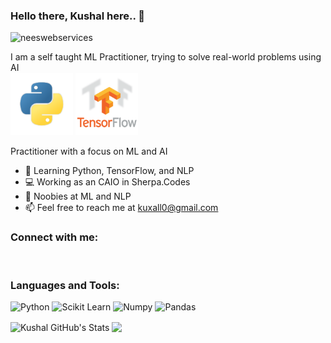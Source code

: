 ### Hello there, Kushal here.. 👋  
<p align="left"> <img src="https://komarev.com/ghpvc/?username=kuxall&label=Profile%20views&color=0e75b6&style=flat" alt="neeswebservices" /> </p>


I am a self taught ML Practitioner, trying to solve real-world problems using AI  
<code><img height="100" src="https://raw.githubusercontent.com/github/explore/80688e429a7d4ef2fca1e82350fe8e3517d3494d/topics/python/python.png"></code>
<code><img height="100" src="https://raw.githubusercontent.com/github/explore/80688e429a7d4ef2fca1e82350fe8e3517d3494d/topics/tensorflow/tensorflow.png"></code>

Practitioner with a focus on ML and AI  

- 🌱 Learning Python, TensorFlow, and NLP  
- 💻 Working as an CAIO in Sherpa.Codes  
- 💬 Noobies at ML and NLP   
- 📫 Feel free to reach me at kuxall0@gmail.com

<h3 align="left">Connect with me:</h3>
<p align="left">
    <a href="https://fb.com/kushal.pythonist" target="_blank"><img align="center"
            src="https://img.shields.io/badge/Facebook-1877F2?style=for-the-badge&logo=facebook&logoColor=white"
            alt="" /></a>
    <a href="https://linkedin.com/in/pythonistkushal" target="_blank"><img align="center"
            src="https://img.shields.io/badge/LinkedIn-0077B5?style=for-the-badge&logo=linkedin&logoColor=white"
            alt="" /></a>
</p>

<h3 align="left">Languages and Tools:</h3>
<p align="left">
   <img height="30" alt="Python" src="https://img.shields.io/badge/python-3E6963?&style=for-the-badge&logo=python&logoColor=white"/>
  <img height="30" alt="Scikit Learn" src="https://img.shields.io/badge/scikit_learn-295952?style=for-the-badge&logo=scikit-learn&logoColor=white">
  <img height="30" alt="Numpy" src="https://img.shields.io/badge/Numpy-245049?style=for-the-badge&logo=numpy&logoColor=white"/>
  <img height="30" alt="Pandas" src="https://img.shields.io/badge/Pandas-204741?style=for-the-badge&logo=pandas&logoColor=white"/>
 </p>

<img align="center" src="https://github-readme-stats.vercel.app/api?username=kuxall&show_icons=true&include_all_commits=true&theme=material-palenight" alt="Kushal GitHub's Stats" />
<img align="center" src="https://github-readme-stats.vercel.app/api/top-langs/?username=kuxall&layout=compact&theme=material-palenight" />
